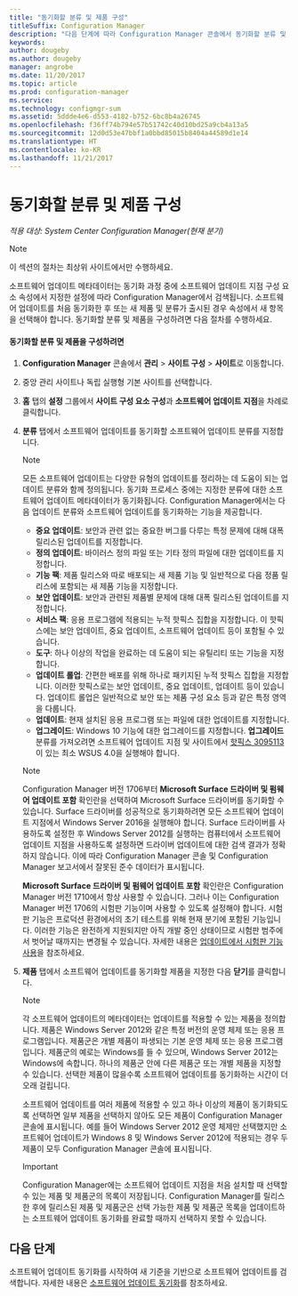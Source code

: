 ```yaml
---
title: "동기화할 분류 및 제품 구성"
titleSuffix: Configuration Manager
description: "다음 단계에 따라 Configuration Manager 콘솔에서 동기화할 분류 및 제품을 구성하세요."
keywords: 
author: dougeby
ms.author: dougeby
manager: angrobe
ms.date: 11/20/2017
ms.topic: article
ms.prod: configuration-manager
ms.service: 
ms.technology: configmgr-sum
ms.assetid: 5ddde4e6-d553-4182-b752-6bc8b4a26745
ms.openlocfilehash: f36ff74b794e57b51742c40d10bd25a9cb4a13a5
ms.sourcegitcommit: 12d0d53e47bbf1a0bbd85015b8404a44589d1e14
ms.translationtype: HT
ms.contentlocale: ko-KR
ms.lasthandoff: 11/21/2017
---
```

#  <a name="configure-classifications-and-products-to-synchronize"></a>동기화할 분류 및 제품 구성  

*적용 대상: System Center Configuration Manager(현재 분기)*


> [!NOTE]  
>  이 섹션의 절차는 최상위 사이트에서만 수행하세요.  

 소프트웨어 업데이트 메타데이터는 동기화 과정 중에 소프트웨어 업데이트 지점 구성 요소 속성에서 지정한 설정에 따라 Configuration Manager에서 검색됩니다. 소프트웨어 업데이트를 처음 동기화한 후 또는 새 제품 및 분류가 출시된 경우 속성에서 새 항목을 선택해야 합니다. 동기화할 분류 및 제품을 구성하려면 다음 절차를 수행하세요.  

#### <a name="to-configure-classifications-and-products-to-synchronize"></a>동기화할 분류 및 제품을 구성하려면  

1.  **Configuration Manager** 콘솔에서 **관리** > **사이트 구성** > **사이트**로 이동합니다.

2. 중앙 관리 사이트나 독립 실행형 기본 사이트를 선택합니다.  

3.  **홈** 탭의 **설정** 그룹에서 **사이트 구성 요소 구성**과 **소프트웨어 업데이트 지점**을 차례로 클릭합니다.

4.  **분류** 탭에서 소프트웨어 업데이트를 동기화할 소프트웨어 업데이트 분류를 지정합니다.  

    > [!NOTE]  
    >  모든 소프트웨어 업데이트는 다양한 유형의 업데이트를 정리하는 데 도움이 되는 업데이트 분류와 함께 정의됩니다. 동기화 프로세스 중에는 지정한 분류에 대한 소프트웨어 업데이트 메타데이터가 동기화됩니다. Configuration Manager에서는 다음 업데이트 분류와 소프트웨어 업데이트를 동기화하는 기능을 제공합니다.  
    >   
    > - **중요 업데이트**: 보안과 관련 없는 중요한 버그를 다루는 특정 문제에 대해 대폭 릴리스된 업데이트를 지정합니다.  
    > - **정의 업데이트**: 바이러스 정의 파일 또는 기타 정의 파일에 대한 업데이트를 지정합니다.  
    > - **기능 팩**: 제품 릴리스와 따로 배포되는 새 제품 기능 및 일반적으로 다음 정품 릴리스에 포함되는 새 제품 기능을 지정합니다.  
    > - **보안 업데이트**: 보안과 관련된 제품별 문제에 대해 대폭 릴리스된 업데이트를 지정합니다.  
    > - **서비스 팩**: 응용 프로그램에 적용되는 누적 핫픽스 집합을 지정합니다. 이 핫픽스에는 보안 업데이트, 중요 업데이트, 소프트웨어 업데이트 등이 포함될 수 있습니다.  
    > - **도구**: 하나 이상의 작업을 완료하는 데 도움이 되는 유틸리티 또는 기능을 지정합니다.  
    > - **업데이트 롤업**: 간편한 배포를 위해 하나로 패키지된 누적 핫픽스 집합을 지정합니다. 이러한 핫픽스로는 보안 업데이트, 중요 업데이트, 업데이트 등이 있습니다. 업데이트 롤업은 일반적으로 보안 또는 제품 구성 요소 등과 같은 특정 영역을 다룹니다.  
    > - **업데이트**: 현재 설치된 응용 프로그램 또는 파일에 대한 업데이트를 지정합니다.  
    > - **업그레이드**: Windows 10 기능에 대한 업그레이드를 지정합니다. **업그레이드** 분류를 가져오려면 소프트웨어 업데이트 지점 및 사이트에서 [핫픽스 3095113](https://support.microsoft.com/kb/3095113)이 있는 최소 WSUS 4.0을 실행해야 합니다.    
    >       

    > [!NOTE]    
    > Configuration Manager 버전 1706부터 **Microsoft Surface 드라이버 및 펌웨어 업데이트 포함** 확인란을 선택하여 Microsoft Surface 드라이버를 동기화할 수 있습니다. Surface 드라이버를 성공적으로 동기화하려면 모든 소프트웨어 업데이트 지점에서 Windows Server 2016을 실행해야 합니다. Surface 드라이버를 사용하도록 설정한 후 Windows Server 2012를 실행하는 컴퓨터에서 소프트웨어 업데이트 지점을 사용하도록 설정하면 드라이버 업데이트에 대한 검색 결과가 정확하지 않습니다. 이에 따라 Configuration Manager 콘솔 및 Configuration Manager 보고서에서 잘못된 준수 데이터가 표시됩니다.  
    > 
    > **Microsoft Surface 드라이버 및 펌웨어 업데이트 포함** 확인란은 Configuration Manager 버전 1710에서 항상 사용할 수 있습니다. 그러나 이는 Configuration Manager 버전 1706의 시험판 기능이며 사용할 수 있도록 설정해야 합니다. 시험판 기능은 프로덕션 환경에서의 초기 테스트를 위해 현재 분기에 포함된 기능입니다. 이러한 기능은 완전하게 지원되지만 아직 개발 중인 상태이므로 시험판 범주에서 벗어날 때까지는 변경될 수 있습니다. 자세한 내용은 [업데이트에서 시험판 기능 사용](https://docs.microsoft.com/sccm/core/servers/manage/install-in-console-updates#bkmk_prerelease)을 참조하세요.

5.  **제품** 탭에서 소프트웨어 업데이트를 동기화할 제품을 지정한 다음 **닫기**를 클릭합니다.  

    > [!NOTE]  
    >  각 소프트웨어 업데이트의 메타데이터는 업데이트를 적용할 수 있는 제품을 정의합니다. 제품은 Windows Server 2012와 같은 특정 버전의 운영 체제 또는 응용 프로그램입니다. 제품군은 개별 제품이 파생되는 기본 운영 체제 또는 응용 프로그램입니다. 제품군의 예로는 Windows를 들 수 있으며, Windows Server 2012는 Windows에 속합니다. 하나의 제품군 안에 다른 제품군 또는 개별 제품을 지정할 수 있습니다. 선택한 제품이 많을수록 소프트웨어 업데이트를 동기화하는 시간이 더 오래 걸립니다.  
    >   
    >  소프트웨어 업데이트를 여러 제품에 적용할 수 있고 하나 이상의 제품이 동기화되도록 선택하면 일부 제품을 선택하지 않아도 모든 제품이 Configuration Manager 콘솔에 표시됩니다. 예를 들어 Windows Server 2012 운영 체제만 선택했지만 소프트웨어 업데이트가 Windows 8 및 Windows Server 2012에 적용되는 경우 두 제품이 모두 Configuration Manager 콘솔에 표시됩니다.  

    > [!IMPORTANT]  
    >  Configuration Manager에는 소프트웨어 업데이트 지점을 처음 설치할 때 선택할 수 있는 제품 및 제품군의 목록이 저장됩니다. Configuration Manager를 릴리스한 후에 릴리스된 제품 및 제품군은 선택 가능한 제품 및 제품군 목록을 업데이트하는 소프트웨어 업데이트 동기화를 완료할 때까지 선택하지 못할 수 있습니다.  

## <a name="next-steps"></a>다음 단계
소프트웨어 업데이트 동기화를 시작하여 새 기준을 기반으로 소프트웨어 업데이트를 검색합니다. 자세한 내용은 [소프트웨어 업데이트 동기화](synchronize-software-updates.md)를 참조하세요.
